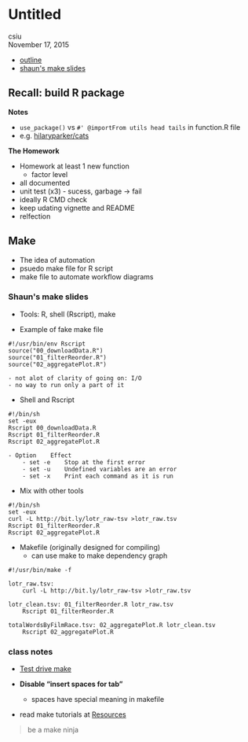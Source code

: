 # Untitled
csiu  
November 17, 2015  

- [outline](http://stat545-ubc.github.io/cm107_pipelines.html)
- [shaun's make slides](http://stat545-ubc.github.io/automation01_slides/index.html#/automating-data-analysis-pipelines)

## Recall: build R package
**Notes**

- `use_package()` vs `#' @importFrom utils head tails` in function.R file
- e.g. [hilaryparker/cats](https://github.com/hilaryparker/cats)

**The Homework**

- Homework at least 1 new function
    - factor level
- all documented
- unit test (x3) - sucess, garbage -> fail
- ideally R CMD check
- keep udating vignette and README
- relfection

## Make
- The idea of automation
- psuedo make file for R script
- make file to automate workflow diagrams

### Shaun's make slides
- Tools: R, shell (Rscript), make

- Example of fake make file
```
#!/usr/bin/env Rscript
source("00_downloadData.R")
source("01_filterReorder.R")
source("02_aggregatePlot.R")
```
    - not alot of clarity of going on: I/O
    - no way to run only a part of it

- Shell and Rscript
```
#!/bin/sh
set -eux
Rscript 00_downloadData.R
Rscript 01_filterReorder.R
Rscript 02_aggregatePlot.R
```
    - Option	Effect
        - set -e	Stop at the first error
        - set -u	Undefined variables are an error
        - set -x	Print each command as it is run
        
- Mix with other tools
```
#!/bin/sh
set -eux
curl -L http://bit.ly/lotr_raw-tsv >lotr_raw.tsv
Rscript 01_filterReorder.R
Rscript 02_aggregatePlot.R
```

- Makefile (originally designed for compiling)
    - can use make to make dependency graph

```
#!/usr/bin/make -f

lotr_raw.tsv:
	curl -L http://bit.ly/lotr_raw-tsv >lotr_raw.tsv

lotr_clean.tsv: 01_filterReorder.R lotr_raw.tsv
	Rscript 01_filterReorder.R

totalWordsByFilmRace.tsv: 02_aggregatePlot.R lotr_clean.tsv
	Rscript 02_aggregatePlot.R
```

### class notes
- [Test drive make](http://stat545-ubc.github.io/automation03_make-test-drive.html)
- **Disable “insert spaces for tab”**
    - spaces have special meaning in makefile
    
- read make tutorials at [Resources](http://stat545-ubc.github.io/automation00_index.html)

> be a make ninja
